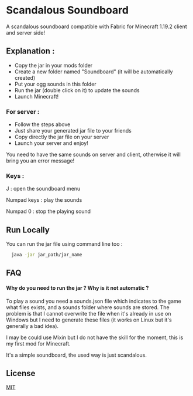 
# Scandalous Soundboard

A scandalous soundboard compatible with Fabric for Minecraft 1.19.2 client and server side!

## Explanation :

- Copy the jar in your mods folder
- Create a new folder named "Soundboard" (it will be automatically created)
- Put your ogg sounds in this folder
- Run the jar (double click on it) to update the sounds
- Launch Minecraft!

### For server :

- Follow the steps above
- Just share your generated jar file to your friends
- Copy directly the jar file on your server
- Launch your server and enjoy!

You need to have the same sounds on server and client, otherwise it will bring you an error message!

### Keys : 

J : open the soundboard menu

Numpad keys : play the sounds

Numpad 0 : stop the playing sound

## Run Locally

You can run the jar file using command line too :

```bash
  java -jar jar_path/jar_name
```
## FAQ

#### Why do you need to run the jar ? Why is it not automatic ?

To play a sound you need a sounds.json file which indicates to the game what 
files exists, and a sounds folder where sounds are stored. 
The problem is that I cannot overwrite the file when it's already in use on Windows but I need
to generate these files (it works on Linux but it's generally a bad idea).

I may be could use Mixin but I do not have the skill for the moment, this is 
my first mod for Minecraft.

It's a simple soundboard, the used way is just scandalous.

## License

[MIT](https://choosealicense.com/licenses/mit/)
